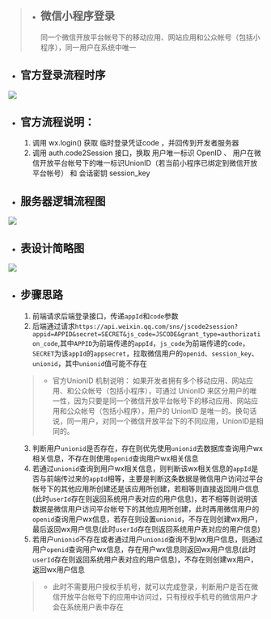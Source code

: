 
>- ## 微信小程序登录
>   同一个微信开放平台帐号下的移动应用、网站应用和公众帐号（包括小程序），同一用户在系统中唯一

- ## 官方登录流程时序
![](http://wxf.zcoder.top/server/files/wxdl.jpg)

- ## 官方流程说明：
  1. 调用 wx.login() 获取 临时登录凭证code ，并回传到开发者服务器
  2. 调用 auth.code2Session 接口，换取 用户唯一标识 OpenID 、 用户在微信开放平台帐号下的唯一标识UnionID（若当前小程序已绑定到微信开放平台帐号） 和 会话密钥 session_key
  
- ## 服务器逻辑流程图
![](http://wxf.zcoder.top/server/files/wxdllct.jpg)

- ## 表设计简略图
![](http://wxf.zcoder.top/server/files/wxdlbjg.jpg)

- ## 步骤思路
  1. 前端请求后端登录接口，传递`appId`和`code`参数
  2. 后端通过请求`https://api.weixin.qq.com/sns/jscode2session?appid=APPID&secret=SECRET&js_code=JSCODE&grant_type=authorization_code`,其中`APPID`为前端传递的`appId`，`js_code`为前端传递的`code`，`SECRET`为该`appId`的`appsecret`，拉取微信用户的`openid`、`session_key`、`unionid`，其中`unionid`值可能不存在
  >- 官方UnionID 机制说明：
  如果开发者拥有多个移动应用、网站应用、和公众帐号（包括小程序），可通过 UnionID 来区分用户的唯一性，因为只要是同一个微信开放平台帐号下的移动应用、网站应用和公众帐号（包括小程序），用户的 UnionID 是唯一的。换句话说，同一用户，对同一个微信开放平台下的不同应用，UnionID是相同的。
  3. 判断用户`unionid`是否存在，存在则优先使用`unionid`去数据库查询用户wx相关信息，不存在则使用`openid`查询用户wx相关信息
  4. 若通过`unionid`查询到用户wx相关信息，则判断该wx相关信息的`appId`是否与前端传过来的`appId`相等，主要是判断这条数据是微信用户访问过平台帐号下的其他应用所创建还是该应用所创建，若相等则直接返回用户信息(此时`userId`存在则返回系统用户表对应的用户信息)，若不相等则说明该数据是微信用户访问平台帐号下的其他应用所创建，此时再用微信用户的`openid`查询用户wx信息，若存在则设置`unionid`，不存在则创建wx用户，最后返回wx用户信息(此时`userId`存在则返回系统用户表对应的用户信息)
  5. 若用户`unionid`不存在或者通过用户`unionid`查询不到wx用户信息，则通过用户`openid`查询用户wx信息，存在用户wx信息则返回wx用户信息(此时`userId`存在则返回系统用户表对应的用户信息)，不存在则创建wx用户，返回wx用户信息
  >- 此时不需要用户授权手机号，就可以完成登录，判断用户是否在微信开放平台帐号下的应用中访问过，只有授权手机号的微信用户才会在系统用户表中存在
  
